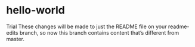 # hello-world
Trial
These changes will be made to just the README file on your readme-edits branch, so now this branch contains content that’s different from master.
